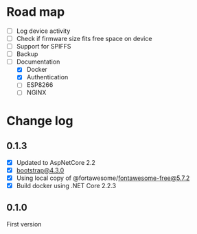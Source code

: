 # Road map

- [ ] Log device activity
- [ ] Check if firmware size fits free space on device
- [ ] Support for SPIFFS
- [ ] Backup
- [ ] Documentation
  - [x] Docker
  - [x] Authentication
  - [ ] ESP8266
  - [ ] NGINX

# Change log

## 0.1.3
- [x] Updated to AspNetCore 2.2
- [x] bootstrap@4.3.0
- [x] Using local copy of @fortawesome/fontawesome-free@5.7.2
- [x] Build docker using .NET Core 2.2.3

## 0.1.0
First version